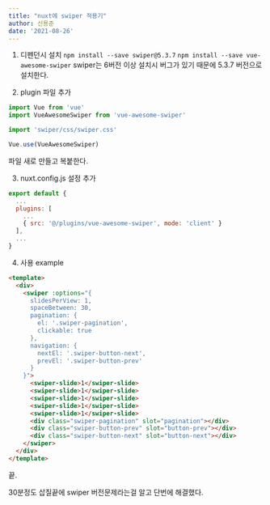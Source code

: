 ```yaml
---
title: "nuxt에 swiper 적용기"
author: 신용준
date: '2021-08-26'
---
```


1. 디펜던시 설치
`npm install --save swiper@5.3.7`
`npm install --save vue-awesome-swiper`
swiper는 6버전 이상 설치시 버그가 있기 때문에 5.3.7 버전으로 설치한다.

2. plugin 파일 추가

```js [plugins/vue-awesome-swiper.js]
import Vue from 'vue'
import VueAwesomeSwiper from 'vue-awesome-swiper'

import 'swiper/css/swiper.css'

Vue.use(VueAwesomeSwiper)
```
파일 새로 만들고 복붙한다.

3. nuxt.config.js 설정 추가

```js [nuxt.config.js]
export default {
  ...
  plugins: [
    ...
    { src: '@/plugins/vue-awesome-swiper', mode: 'client' }
  ],
  ...
}
```

4. 사용 example
```html [components/example.vue]
<template>
  <div>
    <swiper :options="{
      slidesPerView: 1,
      spaceBetween: 30,
      pagination: {
        el: '.swiper-pagination',
        clickable: true
      },
      navigation: {
        nextEl: '.swiper-button-next',
        prevEl: '.swiper-button-prev'
      }
    }">
      <swiper-slide>1</swiper-slide>
      <swiper-slide>1</swiper-slide>
      <swiper-slide>1</swiper-slide>
      <swiper-slide>1</swiper-slide>
      <swiper-slide>1</swiper-slide>
      <div class="swiper-pagination" slot="pagination"></div>
      <div class="swiper-button-prev" slot="button-prev"></div>
      <div class="swiper-button-next" slot="button-next"></div>
    </swiper>
  </div>
</template>
```

끝.

30분정도 삽질끝에 swiper 버전문제라는걸 알고 단번에 해결했다.